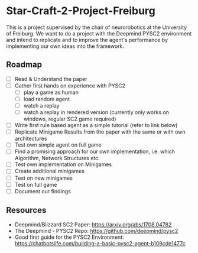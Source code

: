 # Star-Craft-2-Project-Freiburg
This is a project supervised by the chair of neurorobotics at the University of Freiburg. We want to do a project with the Deepmind PYSC2 environment and intend to replicate and to improve the agent's performance by implementing our own ideas into the framework.


## Roadmap
- [ ] Read & Understand the paper
- [ ] Gather first hands on experience with PYSC2
  - [ ] play a game as human
  - [ ] load random agent
  - [ ] watch a replay
  - [ ] watch a replay in rendered version (currently only works on windows, regular SC2 game required)
- [ ] Write first rule based agent as a simple tutorial (refer to link below)
- [ ] Replicate Minigame Results from the paper with the same or with own architectures
- [ ] Test own simple agent on full game
- [ ] Find a promising approach for our own implementation, i.e. which Algorithm, Network Structures etc.
- [ ] Test own implementation on Minigames
- [ ] Create additional minigames
- [ ] Test on new minigames
- [ ] Test on full game
- [ ] Document our findings

## Resources

- Deepmind/Blizzard SC2 Paper: https://arxiv.org/abs/1708.04782
- The Deepmind - PYSC2 Repo: https://github.com/deepmind/pysc2
- Good first guide for the PYSC2 Environment: https://chatbotslife.com/building-a-basic-pysc2-agent-b109cde1477c
